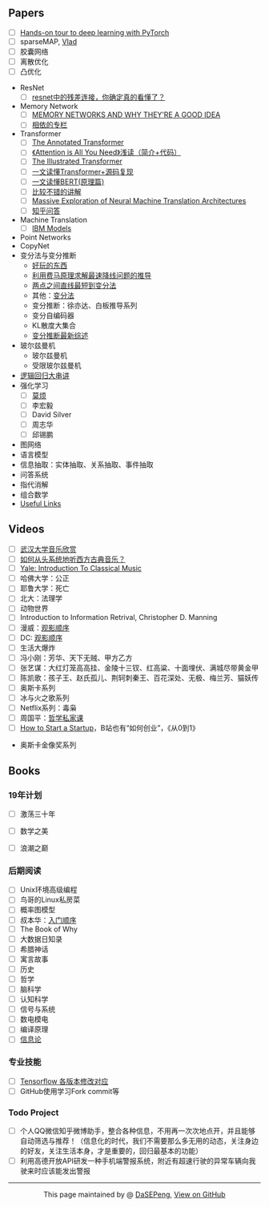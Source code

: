 ## Papers
- [ ] [Hands-on tour to deep learning with PyTorch](https://mlelarge.github.io/dataflowr-web/cea_edf_inria.html)
- [ ] sparseMAP, [Vlad](https://vene.ro/)
- [ ] 胶囊网络
- [ ] 离散优化
- [ ] 凸优化
- ResNet
  - [ ] [resnet中的残差连接，你确定真的看懂了？](https://mp.weixin.qq.com/s?__biz=MzA3NDIyMjM1NA==&mid=2649029645&idx=1&sn=75b494ec181fee3e8756bb0fa119e7ce&chksm=87134270b064cb66aea66e73b4a6dc283d5750cfa9d331015424f075ba117e38f857d2f25d07&scene=21#wechat_redirect) 
- Memory Network
  - [ ] [MEMORY NETWORKS AND WHY THEY’RE A GOOD IDEA](https://www.braincreators.com/2018/06/memory-networks/)
  - [ ] [相依的专栏](https://jepsonwong.github.io/categories/)
- Transformer
  - [ ] [The Annotated Transformer](http://nlp.seas.harvard.edu/2018/04/03/attention.html)
  - [ ] [《Attention is All You Need》浅读（简介+代码）](https://kexue.fm/archives/4765)
  - [ ] [The Illustrated Transformer](https://jalammar.github.io/illustrated-transformer/)
  - [ ] [一文读懂Transformer+源码复现](https://blog.csdn.net/jiaowoshouzi/article/details/89641775)
  - [ ] [一文读懂BERT(原理篇)](https://blog.csdn.net/jiaowoshouzi/article/details/89073944)
  - [ ] [比较不错的讲解](https://www.bilibili.com/video/av60670327?from=search&seid=15627662745322652509)
  - [ ] [Massive Exploration of Neural Machine Translation Architectures](https://arxiv.org/pdf/1703.03906.pdf)
  - [ ] [知乎问答](https://www.zhihu.com/question/339723385/answer/782509914)
- Machine Translation
  - [ ] [IBM Models](http://www.cs.columbia.edu/~mcollins/ibm12.pdf)
- Point Networks
- CopyNet
- 变分法与变分推断
  - [好玩的东西](https://www.bilibili.com/video/av35210091?from=search&seid=17395758843719763628)
  - [利用费马原理求解最速降线问题的推导](https://www.youtube.com/watch?v=VRLtNLTPFCY)
  - [两点之间直线最短到变分法](https://mp.weixin.qq.com/s/fAHoj2z-VvsevWpraKIYQw)
  - 其他：[变分法](https://www.youtube.com/watch?v=IZwQ2TaraNs&list=PL090BE404EFE679E9)
  - 变分推断：徐亦达、白板推导系列
  - 变分自编码器
  - KL散度大集合
  - [变分推断最新综述](https://zhuanlan.zhihu.com/p/88336614)
- 玻尔兹曼机
  - 玻尔兹曼机
  - 受限玻尔兹曼机
- [逻辑回归大串讲](http://bjsc.github.io/SuperLR-Page/)
- 强化学习
  - [ ] [莫烦](https://www.bilibili.com/video/av16921335/?p=21)
  - [ ] 李宏毅
  - [ ] David Silver
  - [ ] 周志华
  - [ ] 邱锡鹏
- 图网络
- 语言模型
- 信息抽取：实体抽取、关系抽取、事件抽取
- 问答系统
- 指代消解
- 组合数学
- [Useful Links](https://casmls.github.io/)


## Videos
- [ ] [武汉大学音乐欣赏](https://www.bilibili.com/watchlater/#/av18543070/p1)
- [ ] [如何从头系统地听西方古典音乐？](https://www.zhihu.com/question/30957313/answer/50266448)
- [ ] [Yale: Introduction To Classical Music](https://www.bilibili.com/video/av38583482?from=search&seid=10704055560065784918)
- [ ] 哈佛大学：公正
- [ ] 耶鲁大学：死亡
- [ ] 北大：法理学
- [ ] 动物世界
- [ ] Introduction to Information Retrival, Christopher D. Manning
- [ ] 漫威：[观影顺序](https://zhuanlan.zhihu.com/p/63153047)
- [ ] DC: [观影顺序](https://zhidao.baidu.com/question/497995742957103884.html)
- [ ] 生活大爆炸
- [ ] 冯小刚：芳华、天下无贼、甲方乙方
- [ ] 张艺谋：大红灯笼高高挂、金陵十三钗、红高粱、十面埋伏、满城尽带黄金甲
- [ ] 陈凯歌：孩子王、赵氏孤儿、荆轲刺秦王、百花深处、无极、梅兰芳、猫妖传
- [ ] 奥斯卡系列
- [ ] 冰与火之歌系列
- [ ] Netflix系列：毒枭
- [ ] 周国平：[哲学私家课](https://www.bilibili.com/video/av59920436/?p=1)
- [ ] [How to Start a Startup](http://startupclass.samaltman.com/)，B站也有“如何创业”，《从0到1》
- 奥斯卡金像奖系列


## Books
### 19年计划
- [ ] 激荡三十年
- [ ] 数学之美
- [ ] 浪潮之巅


### 后期阅读
- [ ] Unix环境高级编程
- [ ] 鸟哥的Linux私房菜
- [ ] 概率图模型
- [ ] 叔本华：[入门顺序](https://www.zhihu.com/question/26486717/answer/38148301)
- [ ] The Book of Why
- [ ] 大数据日知录
- [ ] 希腊神话
- [ ] 寓言故事
- [ ] 历史
- [ ] 哲学
- [ ] 脑科学
- [ ] 认知科学
- [ ] 信号与系统
- [ ] 数电模电
- [ ] 编译原理
- [ ] [信息论](https://next.xuetangx.com/course/THU08071000428/1073672)

### 专业技能
- [ ] [Tensorflow 各版本修改对应](https://docs.google.com/spreadsheets/d/1FLFJLzg7WNP6JHODX5q8BDgptKafq_slHpnHVbJIteQ/edit#gid=0)
- [ ] GitHub使用学习Fork commit等

### Todo Project
- [ ] 个人QQ微信知乎微博助手，整合各种信息，不用再一次次地点开，并且能够自动筛选与推荐！（信息化的时代，我们不需要那么多无用的动态，关注身边的好友，关注生活本身，才是重要的，回归最基本的功能）
- [ ] 利用高德开放API研发一种手机端警报系统，附近有超速行驶的异常车辆向我驶来时应该能发出警报

------------------------------------------------------------

<div style="text-align:center;">
This page maintained by @ <a href="https://dasepeng.github.io/">DaSEPeng</a>, 	
<a href="https://github.com/DaSEPeng/dasepeng.github.io/tree/master/Links/ToLearnList">View on GitHub</a>
</div>
